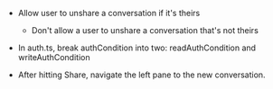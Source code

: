 - Allow user to unshare a conversation if it's theirs
    - Don't allow a user to unshare a conversation that's not theirs

- In auth.ts, break authCondition into two: readAuthCondition and writeAuthCondition 
- After hitting Share, navigate the left pane to the new conversation.